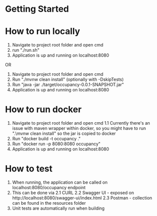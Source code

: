 # Getting Started

# How to run locally

1. Navigate to project root folder and open cmd
2. run "./run.sh"
3. Application is up and running on localhost:8080

OR

1. Navigate to project root folder and open cmd
2. Run "./mvnw clean install" (optionally with -DskipTests)
3. Run "java -jar ./target/occupancy-0.0.1-SNAPSHOT.jar"
4. Application is up and running on localhost:8080

# How to run docker

1. Navigate to project root folder and open cmd
    1.1 Currently there's an issue with maven wrapper within docker,
        so you might have to run ".\mvnw clean install" so the jar is copied to docker
2. Run "docker build -t occupancy ."
3. Run "docker run -p 8080:8080 occupancy"
4. Application is up and running on localhost:8080

# How to test

1. When running, the application can be called on localhost:8080/occupancy endpoint
2. This can be done via
    2.1 CURL
    2.2 Swagger UI - exposed on http://localhost:8080/swagger-ui/index.html
    2.3 Postman - collection can be found in the resources folder
3. Unit tests are automatically run when building